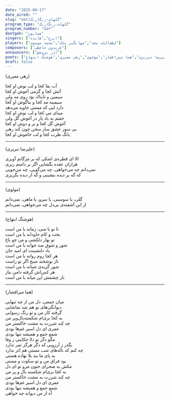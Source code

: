 ```yaml
---
date: "2025-09-17"
date_aired: ""
slug: "گلهای-رنگارنگ/۵۵۳"
program_type: "گلهای-رنگارنگ"
program_number: "۵۵۳"
dastgah: "همایون"
singers: ["ایرج","هایده"]
players: ["لطف‌الله مجد","جهانگیر ملک","محمد موسوی"]
composers: ["فریدون حافظی"]
announcers: ["آذر پژوهش"]
poets: ["علیرضا تبریزی","هما میرافشار","مولوی","رهی معیری","هوشنگ ابتهاج"]
draft: false
---
```


(رهی معیری)

آب بقا كجا و لب نوش او كجا  
آتش كجا و گرمی آغوش او كجا  
سیمین و تابناك بوَد روی مه ولی  
سیمینه مه كجا و بناگوش او كجا  
دارد لبی كه مستی جاوید می‌دهد  
مینای می كجا و لب نوش او كجا  
خفتم به یاد یار در آغوش گل ولی  
آغوش گل كجا و بر و دوش او كجا  
بی سوز عشق ساز سخن چون كند رهی  
بانگ طرب كجا و لب خاموش او كجا

---

(علیرضا تبریزی)

الا ای قطره‌ی اشكی كه بر مژگانم آویزی  
هزاران عقده بگشایی اگر بر دامنم ریزی  
نمی‌دانم چه می‌خواهی، چه می‌گویی، چه می‌جویی  
كه گه بر دیده بنشینی و گه از دیده بگریزی

---

(مولوی)

گلی، یا سوسنی، یا سرو، یا ماهی، نمی‌دانم  
از این آشفته‌ی بی‌دل چه می‌خواهی، نمی‌دانم

---

(هوشنگ ابتهاج)

تا تو با منی، زمانه با من است  
بخت و كام جاودانه با من است  
تو بهار دلكشی و من چو باغ  
شور و شوق صد جوانه با من است  
یاد دلنشینت ای امید جان  
هر كجا روم روانه با من است  
ناز نوشخند صبح اگر تو راست  
شور گریه‌ی شبانه با من است  
هر كس‌اش گرفته دامن نیاز  
ناز چشمش این میانه با من است

---

(هما میرافشار)

میان جمعی، دل من از چه تنهایی  
دیوانگی‌های تو هم شد تماشایی  
گرفته كار من و تو رنگ رسوایی  
به كجا بری‌ام شكسته‌بال‌وپر من  
چه كند شررت به مشت خاكستر من  
عمری ای دل اسیر غم‌ها بودی  
شمع جمع و همیشه تنها بودی  
مگو دگر تو دلا حكایتی ز وفا  
بگذر ز آرزویی كه دگر هرگز ثمر ندارد  
چه كنم كه ناله‌های شب مستی هم اثر ندارد  
به پای ما بند بلا نهاده هستی  
بود فراق من و تو سكوت و مستی  
مكش به صحرای جنون مرو تو ای دل  
به كجا بری‌ام شكسته بال و پر من  
چه كند شررت به مشت خاكستر من  
عمری ای دل اسیر غم‌ها بودی  
شمع جمع و همیشه تنها بودی  
آه از من دیوانه چه خواهی